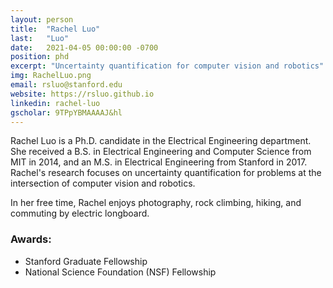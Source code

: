 ```yaml
---
layout: person
title:  "Rachel Luo"
last:   "Luo"
date:   2021-04-05 00:00:00 -0700
position: phd
excerpt: "Uncertainty quantification for computer vision and robotics"
img: RachelLuo.png
email: rsluo@stanford.edu
website: https://rsluo.github.io
linkedin: rachel-luo
gscholar: 9TPpYBMAAAAJ&hl
---
```


Rachel Luo is a Ph.D. candidate in the Electrical Engineering department. She received a B.S. in Electrical Engineering and Computer Science from MIT in 2014, and an M.S. in Electrical Engineering from Stanford in 2017. Rachel's research focuses on uncertainty quantification for problems at the intersection of computer vision and robotics. 

In her free time, Rachel enjoys photography, rock climbing, hiking, and commuting by electric longboard.

### Awards:
- Stanford Graduate Fellowship
- National Science Foundation (NSF) Fellowship
